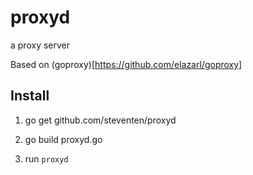 proxyd
======

a proxy server

Based on (goproxy)[https://github.com/elazarl/goproxy]


## Install

1. go get github.com/steventen/proxyd

2. go build proxyd.go

3. run `proxyd`
